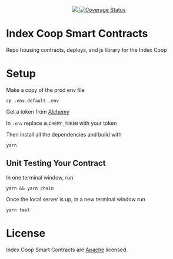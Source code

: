 <p align="center">
  <a href="https://circleci.com/gh/SetProtocol/index-coop-contracts/tree/master">
    <img src="https://img.shields.io/circleci/project/github/SetProtocol/index-coop-smart-contracts/master.svg" />
  </a>
  <a href='https://coveralls.io/github/SetProtocol/index-coop-contracts?branch=master'><img src='https://coveralls.io/repos/github/SetProtocol/index-coop-smart-contracts/badge.svg?branch=master&amp;t=4pzROZ' alt='Coverage Status' /></a>
</p>

# Index Coop Smart Contracts
Repo housing contracts, deploys, and js library for the Index Coop

# Setup
Make a copy of the prod env file

`cp .env.default .env`

Get a token from [Alchemy](https://www.alchemy.com/)

In `.env` replace `ALCHEMY_TOKEN` with your token

Then install all the dependencies and build with

`yarn`

## Unit Testing Your Contract

In one terminal window, run

`yarn && yarn chain`

Once the local server is up, in a new terminal window run

`yarn test`
# License
Index Coop Smart Contracts are [Apache](./LICENSE) licensed.
